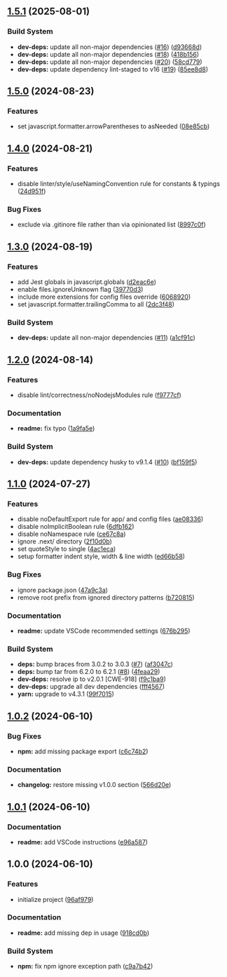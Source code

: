 ## [1.5.1](https://github.com/ivangabriele/biome-config/compare/v1.5.0...v1.5.1) (2025-08-01)


### Build System

* **dev-deps:** update all non-major dependencies ([#16](https://github.com/ivangabriele/biome-config/issues/16)) ([d93668d](https://github.com/ivangabriele/biome-config/commit/d93668d6b6a9c640cd59aec698eb79245d20db94))
* **dev-deps:** update all non-major dependencies ([#18](https://github.com/ivangabriele/biome-config/issues/18)) ([418b156](https://github.com/ivangabriele/biome-config/commit/418b156681efa25e0aead086abcf641684918f98))
* **dev-deps:** update all non-major dependencies ([#20](https://github.com/ivangabriele/biome-config/issues/20)) ([58cd779](https://github.com/ivangabriele/biome-config/commit/58cd77938c43626f040b10b73a3e807021a0c01a))
* **dev-deps:** update dependency lint-staged to v16 ([#19](https://github.com/ivangabriele/biome-config/issues/19)) ([85ee8d8](https://github.com/ivangabriele/biome-config/commit/85ee8d88b1527c9c570434f7b8e2791f014867c3))

## [1.5.0](https://github.com/ivangabriele/biome-config/compare/v1.4.0...v1.5.0) (2024-08-23)


### Features

* set javascript.formatter.arrowParentheses to asNeeded ([08e85cb](https://github.com/ivangabriele/biome-config/commit/08e85cbad634e84a4b4372b5947dee9e16cbefd3))

## [1.4.0](https://github.com/ivangabriele/biome-config/compare/v1.3.0...v1.4.0) (2024-08-21)


### Features

* disable linter/style/useNamingConvention rule for constants & typings ([24d951f](https://github.com/ivangabriele/biome-config/commit/24d951f63f22971d43761f9f77360601fa430a9a))


### Bug Fixes

* exclude via .gitinore file rather than via opinionated list ([8997c0f](https://github.com/ivangabriele/biome-config/commit/8997c0fcf4dd0305bb8cd4cec7dcbf0309c69013))

## [1.3.0](https://github.com/ivangabriele/biome-config/compare/v1.2.0...v1.3.0) (2024-08-19)


### Features

* add Jest globals in javascript.globals ([d2eac6e](https://github.com/ivangabriele/biome-config/commit/d2eac6e11b320933c5911406e66214b26c6930bf))
* enable files.ignoreUnknown flag ([39770d3](https://github.com/ivangabriele/biome-config/commit/39770d3349b8f9a415141e1b79bcf793c598880d))
* include more extensions for config files override ([6068920](https://github.com/ivangabriele/biome-config/commit/6068920238e2d1c84c645a8c56728b0b11dbbcca))
* set javascript.formatter.trailingComma to all ([2dc3f48](https://github.com/ivangabriele/biome-config/commit/2dc3f480f4532957bd79dd5cb3f19f6a6cd6151d))


### Build System

* **dev-deps:** update all non-major dependencies ([#11](https://github.com/ivangabriele/biome-config/issues/11)) ([a1cf91c](https://github.com/ivangabriele/biome-config/commit/a1cf91cda8fae11eea7413402b1e986d4fe20c1f))

## [1.2.0](https://github.com/ivangabriele/biome-config/compare/v1.1.0...v1.2.0) (2024-08-14)


### Features

* disable lint/correctness/noNodejsModules rule ([f9777cf](https://github.com/ivangabriele/biome-config/commit/f9777cf562ea61d7a808a2b0e3360a34af105d4a))


### Documentation

* **readme:** fix typo ([1a9fa5e](https://github.com/ivangabriele/biome-config/commit/1a9fa5e7be6a48a4e1fe99a1e53eace8a9b694f0))


### Build System

* **dev-deps:** update dependency husky to v9.1.4 ([#10](https://github.com/ivangabriele/biome-config/issues/10)) ([bf159f5](https://github.com/ivangabriele/biome-config/commit/bf159f5b37439d840a27f635d9d534739856c544))

## [1.1.0](https://github.com/ivangabriele/biome-config/compare/v1.0.2...v1.1.0) (2024-07-27)


### Features

* disable noDefaultExport rule for app/ and config files ([ae08336](https://github.com/ivangabriele/biome-config/commit/ae08336d34f2a9c1ec1c8cfda5ce744b1b563424))
* disable noImplicitBoolean rule ([6dfb162](https://github.com/ivangabriele/biome-config/commit/6dfb162ab286b2a5b6358c326b5b48cc60b55cd1))
* disable noNamespace rule ([ce67c8a](https://github.com/ivangabriele/biome-config/commit/ce67c8a9ea16a496bcf7dc7e6329e0bcb89020be))
* ignore .next/ directory ([2f10d0b](https://github.com/ivangabriele/biome-config/commit/2f10d0bd979abe734f2168dddf59f3d9bbe3cc01))
* set quoteStyle to single ([4ac1eca](https://github.com/ivangabriele/biome-config/commit/4ac1ecac324f880841e9410b3647f2358f9e572f))
* setup formatter indent style, width & line width ([ed66b58](https://github.com/ivangabriele/biome-config/commit/ed66b582be657da26d0d98678205a4905e7ee883))


### Bug Fixes

* ignore package.json ([47a9c3a](https://github.com/ivangabriele/biome-config/commit/47a9c3a2e32f87af356c8c8630210c813d7d6a47))
* remove root prefix from ignored directory patterns ([b720815](https://github.com/ivangabriele/biome-config/commit/b7208151faea336f1d94560a07a0d07d1e066936))


### Documentation

* **readme:** update VSCode recommended settings ([676b295](https://github.com/ivangabriele/biome-config/commit/676b29565435a11811989982fd85cbff98a6c2ff))


### Build System

* **deps:** bump braces from 3.0.2 to 3.0.3 ([#7](https://github.com/ivangabriele/biome-config/issues/7)) ([af3047c](https://github.com/ivangabriele/biome-config/commit/af3047cfc31b35d70a4ffc1e701d81779e02fa05))
* **deps:** bump tar from 6.2.0 to 6.2.1 ([#8](https://github.com/ivangabriele/biome-config/issues/8)) ([4feaa29](https://github.com/ivangabriele/biome-config/commit/4feaa297af39dc83558e65a7e5fb5074cd4b607a))
* **dev-deps:** resolve ip to v2.0.1 [CWE-918] ([f9c1ba9](https://github.com/ivangabriele/biome-config/commit/f9c1ba9fb51a8025ea4486f92e390a3e27ea971d))
* **dev-deps:** upgrade all dev dependencies ([fff4567](https://github.com/ivangabriele/biome-config/commit/fff456748201a04b5c676eef93ef15e088365a8b))
* **yarn:** upgrade to v4.3.1 ([99f7015](https://github.com/ivangabriele/biome-config/commit/99f7015acc78ae08acf34a20ad6e332b1acfb0e2))

## [1.0.2](https://github.com/ivangabriele/biome-config/compare/v1.0.1...v1.0.2) (2024-06-10)


### Bug Fixes

* **npm:** add missing package export ([c6c74b2](https://github.com/ivangabriele/biome-config/commit/c6c74b2830e0f6f9ae8b463b263cc9f85e11f485))


### Documentation

* **changelog:** restore missing v1.0.0 section ([566d20e](https://github.com/ivangabriele/biome-config/commit/566d20ea5f7c57d9939f7fb49b4f30e67d4181be))

## [1.0.1](https://github.com/ivangabriele/biome-config/compare/v1.0.0...v1.0.1) (2024-06-10)


### Documentation

* **readme:** add VSCode instructions ([e96a587](https://github.com/ivangabriele/biome-config/commit/e96a587abcdfe0af2fe65eab83f9ca65860ac8c4))

## 1.0.0 (2024-06-10)


### Features

* initialize project ([96af979](https://github.com/ivangabriele/biome-config/commit/96af9794f0ac7fc623c83dcdc6a47cb014a09dc4))


### Documentation

* **readme:** add missing dep in usage ([918cd0b](https://github.com/ivangabriele/biome-config/commit/918cd0b2afea2867aa07e487574ceba855254853))


### Build System

* **npm:** fix npm ignore exception path ([c9a7b42](https://github.com/ivangabriele/biome-config/commit/c9a7b426e8faa5aff1f8bc2c36efe1adb47f6185))
